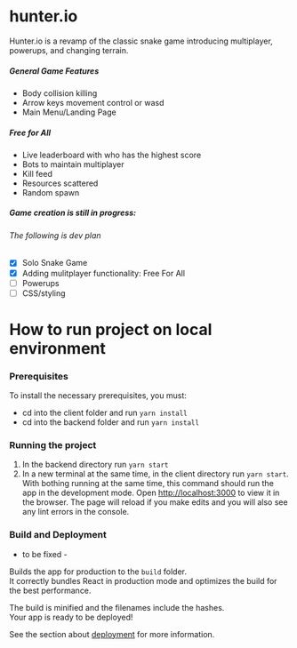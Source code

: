# hunter.io

Hunter.io is a revamp of the classic snake game introducing multiplayer, powerups, and changing terrain.

##### General Game Features
- Body collision killing
- Arrow keys movement control or wasd 
- Main Menu/Landing Page

##### Free for All
- Live leaderboard with who has the highest score
- Bots to maintain multiplayer
- Kill feed
- Resources scattered
- Random spawn

##### Game creation is still in progress:
###### The following is dev plan
- [x] Solo Snake Game
- [x] Adding mulitplayer functionality: Free For All
- [ ] Powerups
- [ ] CSS/styling

# How to run project on local environment

### Prerequisites
To install the necessary prerequisites, you must:
- cd into the client folder and run `yarn install`
- cd into the  backend folder and run `yarn install`

### Running the project
1. In the backend directory run `yarn start`
2. In a new terminal at the same time, in the client directory run `yarn start`. With bothing running at the same time, this command should run the app in the development mode. Open [http://localhost:3000](http://localhost:3000) to view it in the browser.
    The page will reload if you make edits and you will also see any lint errors in the console.

### Build and Deployment

- to be fixed -

Builds the app for production to the `build` folder.\
It correctly bundles React in production mode and optimizes the build for the best performance.

The build is minified and the filenames include the hashes.\
Your app is ready to be deployed!

See the section about [deployment](https://facebook.github.io/create-react-app/docs/deployment) for more information.

